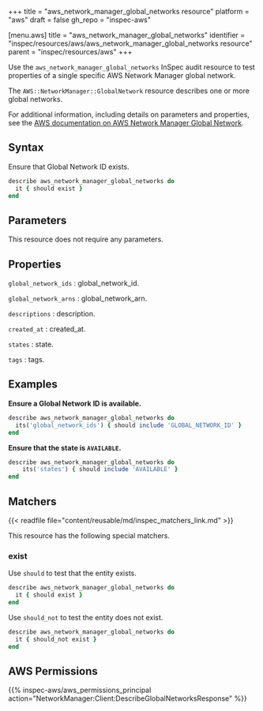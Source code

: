 +++
title = "aws_network_manager_global_networks resource"
platform = "aws"
draft = false
gh_repo = "inspec-aws"

[menu.aws]
title = "aws_network_manager_global_networks"
identifier = "inspec/resources/aws/aws_network_manager_global_networks resource"
parent = "inspec/resources/aws"
+++

Use the `aws_network_manager_global_networks` InSpec audit resource to test properties of a single specific AWS Network Manager global network.

The `AWS::NetworkManager::GlobalNetwork` resource describes one or more global networks.

For additional information, including details on parameters and properties, see the [AWS documentation on AWS Network Manager Global Network](https://docs.aws.amazon.com/AWSCloudFormation/latest/UserGuide/aws-resource-networkmanager-globalnetwork.html).

## Syntax

Ensure that Global Network ID exists.

```ruby
describe aws_network_manager_global_networks do
  it { should exist }
end
```

## Parameters

This resource does not require any parameters.

## Properties

`global_network_ids`
: global_network_id.

`global_network_arns`
: global_network_arn.

`descriptions`
: description.

`created_at`
: created_at.

`states`
: state.

`tags`
: tags.

## Examples

**Ensure a Global Network ID is available.**

```ruby
describe aws_network_manager_global_networks do
  its('global_network_ids') { should include 'GLOBAL_NETWORK_ID' }
end
```

**Ensure that the state is `AVAILABLE`.**

```ruby
describe aws_network_manager_global_networks do
    its('states') { should include 'AVAILABLE' }
end
```

## Matchers

{{< readfile file="content/reusable/md/inspec_matchers_link.md" >}}

This resource has the following special matchers.

### exist

Use `should` to test that the entity exists.

```ruby
describe aws_network_manager_global_networks do
  it { should exist }
end
```

Use `should_not` to test the entity does not exist.

```ruby
describe aws_network_manager_global_networks do
  it { should_not exist }
end
```

## AWS Permissions

{{% inspec-aws/aws_permissions_principal action="NetworkManager:Client:DescribeGlobalNetworksResponse" %}}
